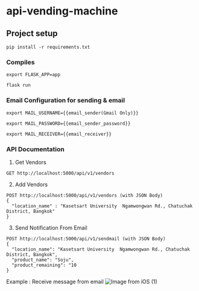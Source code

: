 # api-vending-machine

## Project setup
```
pip install -r requirements.txt
```

### Compiles
```
export FLASK_APP=app
```
```
flask run 
```
### Email Configuration for sending & email
```
export MAIL_USERNAME={{email_sender(Gmail Only)}}
```
```
export MAIL_PASSWORD={{email_sender_password}}
```
```
export MAIL_RECEIVER={{email_receiver}}
```

### API Documentation
1. Get Vendors
```
GET http://localhost:5000/api/v1/vendors
```
2. Add Vendors
```
POST http://localhost:5000/api/v1/vendors (with JSON Body)
{
  "location_name" : "Kasetsart University  Ngamwongwan Rd., Chatuchak District, Bangkok"
}
```
3. Send Notification From Email
```
POST http://localhost:5000/api/v1/sendmail (with JSON Body)
{
  "location_name": "Kasetsart University  Ngamwongwan Rd., Chatuchak District, Bangkok",
  "product_name": "Soju",
  "product_remaining": "10 
}
```
Example : Receive message from email
![Image from iOS (1)](https://user-images.githubusercontent.com/81974292/116009077-bd109e00-a641-11eb-8ece-4c2852f7aff4.jpg)


